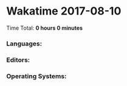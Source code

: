 # Wakatime 2017-08-10

Time Total: **0 hours 0 minutes**

### Languages:

### Editors:

### Operating Systems:

